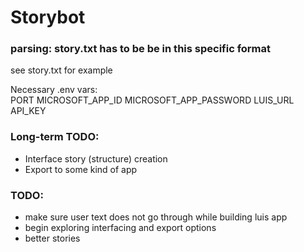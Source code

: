# Storybot

### parsing: story.txt has to be be in this specific format  
see story.txt for example  
  
  
Necessary .env vars:  
PORT
MICROSOFT_APP_ID
MICROSOFT_APP_PASSWORD
LUIS_URL
API_KEY

### Long-term TODO:
* Interface story (structure) creation
* Export to some kind of app

### TODO:  
* make sure user text does not go through while building luis app
* begin exploring interfacing and export options
* better stories